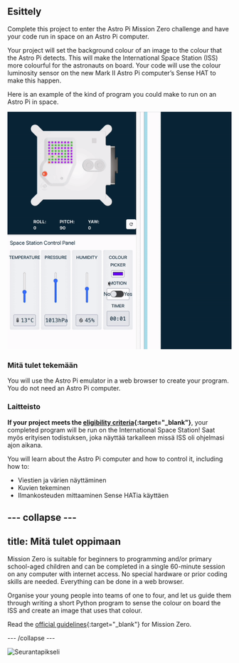 ## Esittely

Complete this project to enter the Astro Pi Mission Zero challenge and have your code run in space on an Astro Pi computer.

Your project will set the background colour of an image to the colour that the Astro Pi detects. This will make the International Space Station (ISS) more colourful for the astronauts on board. Your code will use the colour luminosity sensor on the new Mark II Astro Pi computer’s Sense HAT to make this happen.

Here is an example of the kind of program you could make to run on an Astro Pi in space.

![The Sense HAT emulator running a sample program with a snake that's background colour changes to the colour sense.](images/finished.gif)

### Mitä tulet tekemään

You will use the Astro Pi emulator in a web browser to create your program. You do not need an Astro Pi computer.

### Laitteisto

**If your project meets the [eligibility criteria](https://astro-pi.org/mission-zero/eligibility){:target="_blank"}**, your completed program will be run on the International Space Station! Saat myös erityisen todistuksen, joka näyttää tarkalleen missä ISS oli ohjelmasi ajon aikana.

You will learn about the Astro Pi computer and how to control it, including how to:
+ Viestien ja värien näyttäminen
+ Kuvien tekeminen
+ Ilmankosteuden mittaaminen Sense HATia käyttäen

--- collapse ---
---
title: Mitä tulet oppimaan
---

Mission Zero is suitable for beginners to programming and/or primary school-aged children and can be completed in a single 60-minute session on any computer with internet access. No special hardware or prior coding skills are needed. Everything can be done in a web browser.

Organise your young people into teams of one to four, and let us guide them through writing a short Python program to sense the colour on board the ISS and create an image that uses that colour.

Read the [official guidelines](https://astro-pi.org/mission-zero/guidelines){:target="_blank"} for Mission Zero.

--- /collapse ---

![Seurantapikseli](https://code.org/api/hour/begin_raspberrypi_astropi.png)
